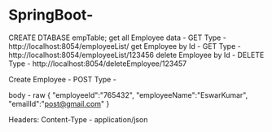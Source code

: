 # SpringBoot-

CREATE DTABASE empTable; 
get all Employee data - GET Type - http://localhost:8054/employeeList/
get Employee by Id - GET Type - http://localhost:8054/employeeList/123456
delete Employee by Id - DELETE Type - http://localhost:8054/deleteEmployee/123457 

Create Employee - POST Type - 

body - raw 
{
 "employeeId":"765432",
 "employeeName":"EswarKumar",
 "emailId":"post@gmail.com"
 }

Headers: 
Content-Type - application/json

 



